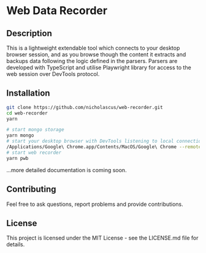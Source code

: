 # Web Data Recorder

## Description
This is a lightweight extendable tool which connects to your desktop browser session, and as you browse though the content it extracts and backups data following the logic defined in the parsers.
Parsers are developed with TypeScript and utilise Playwright library for access to the web session over DevTools protocol.

## Installation

```bash
git clone https://github.com/nicholascus/web-recorder.git
cd web-recorder
yarn

# start mongo storage
yarn mongo
# start your desktop browser with DevTools listening to local connections 
/Applications/Google\ Chrome.app/Contents/MacOS/Google\ Chrome --remote-debugging-port=9222
# start web recorder
yarn pwb
```

...more detailed documentation is coming soon.

## Contributing
Feel free to ask questions, report problems and provide contributions.

## License
This project is licensed under the MIT License - see the LICENSE.md file for details.

